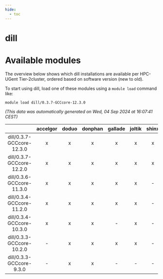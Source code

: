 ```yaml
---
hide:
  - toc
---
```


dill
====

# Available modules


The overview below shows which dill installations are available per HPC-UGent Tier-2cluster, ordered based on software version (new to old).

To start using dill, load one of these modules using a `module load` command like:

```shell
module load dill/0.3.7-GCCcore-12.3.0
```

*(This data was automatically generated on Wed, 04 Sep 2024 at 16:07:41 CEST)*  

| |accelgor|doduo|donphan|gallade|joltik|shinx|skitty|
| :---: | :---: | :---: | :---: | :---: | :---: | :---: | :---: |
|dill/0.3.7-GCCcore-12.3.0|x|x|x|x|x|x|x|
|dill/0.3.7-GCCcore-12.2.0|x|x|x|x|x|x|x|
|dill/0.3.6-GCCcore-11.3.0|x|x|x|x|x|-|x|
|dill/0.3.4-GCCcore-11.2.0|x|x|x|x|x|-|x|
|dill/0.3.4-GCCcore-10.3.0|x|x|x|-|x|-|x|
|dill/0.3.3-GCCcore-10.2.0|-|x|x|x|x|-|x|
|dill/0.3.3-GCCcore-9.3.0|-|x|x|-|-|-|x|
